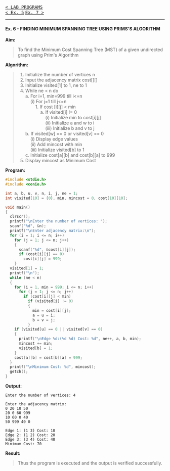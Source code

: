 [<kbd>< LAB PROGRAMS</kbd>](../README.md#lab-programs)  
[<kbd>< Ex. 5</kbd>](../lab_programs/e5.md)
[<kbd> Ex. 7 ></kbd>](../lab_programs/e7.md)

---

#### Ex. 6 - FINDING MINIMUM SPANNING TREE USING PRIMS'S ALGORITHM

**Aim:**
> To find the Minimum Cost Spanning Tree (MST) of a given undirected graph using Prim's Algorithm

**Algorithm:**
> 1. Initialize the number of vertices n  
> 2. Input the adjacency matrix cost[][]  
> 3. Initialize visited[1] to 1, ne to 1  
> 4. While ne < n do  
>    a. For i=1, min=999 till i<=n  
>        (i) For j=1 till j<=n  
>              1. If cost [i][j] < min  
>                  a. If visited[i] != 0  
>                         (i) Initialize min to cost[i][j]  
>                         (ii) Initialize a and w to i  
>                         (iii) Initialize b and v to j  
>    b. If visited[w] == 0 or visited[v] == 0  
>        (i) Display edge values  
>        (ii) Add mincost with min  
>        (iii) Initialize visited[b] to 1  
>    c. Initialize cost[a][b] and cost[b][a] to 999
> 5. Display mincost as Minimum Cost

**Program:**
```c
#include <stdio.h>
#include <conio.h>

int a, b, u, v, n, i, j, ne = 1;
int visited[10] = {0}, min, mincost = 0, cost[10][10];

void main()
{
  clrscr();
  printf("\nEnter the number of vertices: ");
  scanf("%d", &n);
  printf("\nEnter adjacency matrix:\n");
  for (i = 1; i <= n; i++)
    for (j = 1; j <= n; j++)
    {
      scanf("%d", &cost[i][j]);
      if (cost[i][j] == 0)
        cost[i][j] = 999;
    }
  visited[1] = 1;
  printf("\n");
  while (ne < n)
  {
    for (i = 1, min = 999; i <= n; i++)
      for (j = 1; j <= n; j++)
        if (cost[i][j] < min)
          if (visited[i] != 0)
          {
            min = cost[i][j];
            a = u = i;
            b = v = j;
          }
    if (visited[u] == 0 || visited[v] == 0)
    {
      printf("\nEdge %d:(%d %d) Cost: %d", ne++, a, b, min);
      mincost += min;
      visited[b] = 1;
    }
    cost[a][b] = cost[b][a] = 999;
  }
  printf("\nMinimum Cost: %d", mincost);
  getch();
}

```

**Output:**
```
Enter the number of vertices: 4

Enter the adjacency matrix:
0 20 10 50
20 0 60 999
10 60 0 40
50 999 40 0

Edge 1: (1 3) Cost: 10
Edge 2: (1 2) Cost: 20
Edge 3: (3 4) Cost: 40
Minimum Cost: 70
```

**Result:**
> Thus the program is executed and the output is verified successfully.
